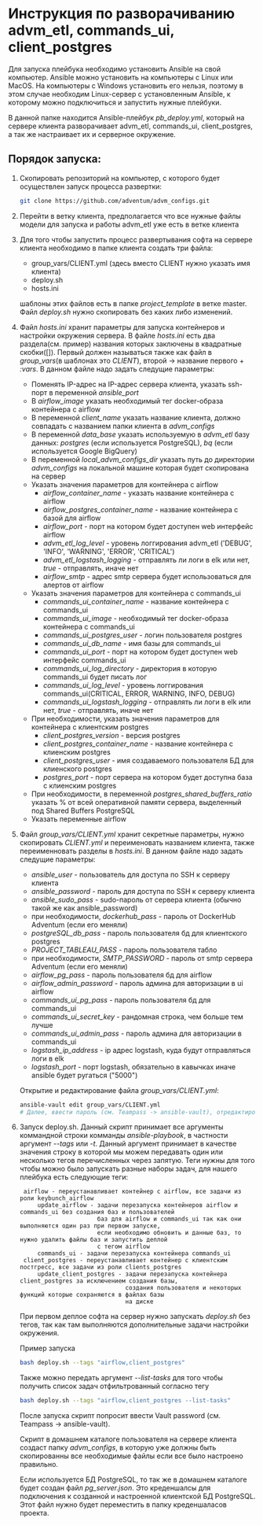 # Инструкция по разворачиванию advm_etl, commands_ui, client_postgres 

Для запуска плейбука необходимо установить Ansible на свой компьютер. Ansible можно установить на компьютеры с Linux 
или MacOS. На компьютеры с Windows установить его нельзя, поэтому в этом случае необходим Linux-сервер с установленным 
Ansible, к которому можно подключиться и запустить нужные плейбуки.

В данной папке находится Ansible-плейбук *pb_deploy.yml*, который на сервере клиента разворачивает advm_etl, 
commands_ui, client_postgres, а так же настраивает их и серверное окружение.
 
## Порядок запуска:
1. Скопировать репозиторий на компьютер, с которого будет осуществлен запуск процесса развертки:  
   ```bash
   git clone https://github.com/adventum/advm_configs.git
   ```
     
2. Перейти в ветку клиента, предполагается что все нужные файлы модели для запуска и работы advm_etl уже есть в ветке 
   клиента

3. Для того чтобы запустить процесс развертывания софта на сервере клиента необходимо в папке клиента 
   создать три файла:
    * group_vars/CLIENT.yml (здесь вместо CLIENT нужно указать имя клиента)
    * deploy.sh
    * hosts.ini
    
    шаблоны этих файлов есть в папке *project_template* в ветке master. Файл *deploy.sh* нужно скопировать без каких либо 
    изменений.

4. Файл *hosts.ini* хранит параметры для запуска контейнеров и настройки окружения сервера. В файле *hosts.ini* есть 
   два раздела(см. пример) названия которых заключены в квадратные скобки([]). Первый должен 
   называться также как файл в *group_vars*(в шаблонах это *CLIENT*), второй -> название первого + *:vars*. В данном 
   файле надо задать следущие параметры:
    * Поменять IP-адрес на IP-адрес сервера клиента, указать ssh-порт в переменной *ansible_port*
    * В *airflow_image* указать необходимый тег docker-образа контейнера с airflow
    * В переменной *client_name* указать название клиента, должно совпадать с названием папки клиента в *advm_configs*
    * В переменной *data_base* указать используемую в *advm_etl* базу данных: *postgres* (если используется PostgreSQL), 
    *bq* (если используется Google BigQuery)
    * В переменной *local_advm_configs_dir* указать путь до директории *advm_configs* на локальной машине которая будет 
    скопирована на сервер
    * Указать значения параметров для контейнера с airflow
        - *airflow_container_name* - указать название контейнера с airflow 
        - *airflow_postgres_container_name* - название контейнера с базой для airflow
        - *airflow_port* - порт на котором будет доступен web интерфейс airflow
        - *advm_etl_log_level* - уровень логгирования advm_etl ('DEBUG', 'INFO', 'WARNING', 'ERROR', 'CRITICAL')
        - *advm_etl_logstash_logging* - отправлять ли логи в elk или нет, *true* - отправлять, иначе нет 
        - *airflow_smtp* - адрес smtp сервера будет использоваться для алертов от airflow
    * Указать значения параметров для контейнера с commands_ui
        - *commands_ui_container_name* - название контейнера с commands_ui
        - *commands_ui_image* - необходимый тег docker-образа контейнера с commands_ui
        - *commands_ui_postgres_user* - логин пользователя postgres
        - *commands_ui_db_name* - имя базы для commands_ui
        - *commands_ui_port* - порт на котором будет доступен web интерфейс commands_ui
        - *commands_ui_log_directory* - директория в которую commands_ui будет писать лог
        - *commands_ui_log_level* - уровень логгирования commands_ui(CRITICAL, ERROR, WARNING, INFO, DEBUG)
        - *commands_ui_logstash_logging* - отправлять ли логи в elk или нет, *true* - отправлять, иначе нет
    * При необходимости, указать значения параметров для контейнера с клиентским postgres  
        - *client_postgres_version* - версия postgres
        - *client_postgres_container_name* - название контейнера с клиенским postgres
        - *client_postgres_user* - имя создаваемого пользователя БД для клиенского postgres
        - *postgres_port* - порт сервера на котором будет доступна база с клиенским postgres
    * При необходимости, в переменной *postgres_shared_buffers_ratio* указать % от всей оперативной памяти сервера, 
    выделенный под Shared Buffers PostgreSQL
    * Указать переменные airflow

5. Файл *group_vars/CLIENT.yml* хранит секретные параметры, нужно скопировать *CLIENT.yml* и переименовать названием 
    клиента, также переименновать разделы в *hosts.ini*. В данном файле надо задать следущие параметры:
    * *ansible_user* - пользователь для доступа по SSH к серверу клиента   
    * *ansible_password* - пароль для доступа по SSH к серверу клиента
    * *ansible_sudo_pass* - sudo-пароль от сервера клиента (обычно такой же как ansible_password)
    * при необходимости, *dockerhub_pass* - пароль от DockerHub Adventum (если его меняли)
    * *postgreSQL_db_pass* - пароль пользователя бд для клиентского postgres  
    * *PROJECT_TABLEAU_PASS* - пароль пользователя табло
    * при необходимости, *SMTP_PASSWORD* - пароль от smtp сервера Adventum (если его меняли)
    * *airflow_pg_pass* - пароль пользователя бд для airflow
    * *airflow_admin_password* - пароль админа для авторизации в ui airflow
    * *commands_ui_pg_pass* - пароль пользователя бд для commands_ui
    * *commands_ui_secret_key* - рандомная строка, чем больше тем лучше            
    * *commands_ui_admin_pass* - пароль админа для авторизации в commands_ui
    * *logstash_ip_address* - ip адрес logstash, куда будут отправляться логи в elk
    * *logstash_port* - порт logstash, обязательно в кавычках иначе ansible будет ругаться ("5000")

   Открытие и редактирование файла *group_vars/CLIENT.yml*:
   ```bash
   ansible-vault edit group_vars/CLIENT.yml
   # Далее, ввести пароль (см. Teampass -> ansible-vault), отредактировать файл, сохранить
   ```
6. Запуск deploy.sh.
   Данный скрипт принимает все аргументы коммандной строки комманды *ansible-playbook*, в частности аргумент *--tags* 
   или *-t*. Данный аргумент принимает в качестве значения строку в которой мы можем передавать один или несколько 
   тегов перечисленных через запятую. Теги нужны для того чтобы можно было запускать разные наборы задач, для 
   нашего плейбука есть следующие теги:
   
        airflow - переустанавливает контейнер с airflow, все задачи из роли keybunch_airflow
            update_airflow - задачи перезапуска контейнеров airflow и commands_ui без создания баз и пользователей 
                             баз для airflow и commands_ui так как они выполняются один раз при первом запуске, 
                             если необходимо обновить и данные баз, то нужно удалить файлы баз и запустить деплой 
                             с тегом airflow
            commands_ui - задачи перезапуска контейнера commands_ui
        client_postgres - переустанавливает контейнер с клиентским постгресс, все задачи из роли clients_postgres
            update_client_postgres - задачи перезапуска контейнера client_postgres за исключением создания базы,
                                     создания пользователя и некоторых функций которые сохраняются в файлах базы 
                                     на диске
   
   При первом деплое софта на сервер нужно запускать *deploy.sh* без тегов, так как там выполняются дополнительные 
   задачи настройки окружения. 
  
   Пример запуска                 
   ```bash
   bash deploy.sh --tags "airflow,client_postgres" 
   ``` 
   Также можно передать аргумент *--list-tasks* для того чтобы получить список задач отфильтрованный согласно тегу
   ```bash
   bash deploy.sh --tags "airflow,client_postgres --list-tasks" 
   ``` 
   После запуска скрипт попросит ввести Vault password (см. Teampass -> ansible-vault).

   Скрипт в домашнем каталоге пользователя на сервере клиента создаст папку *advm_configs*, в которую уже должны быть
   скопированны все необходимые файлы если все было настроено правильно.   

   Если используется БД PostgreSQL, то так же в домашнем каталоге будет создан файл *pg_server.json*. Это креденшалсы 
   для подключения к созданной и настроенной клиентской БД PostgreSQL. 
   Этот файл нужно будет переместить в папку креденшаласов проекта.
